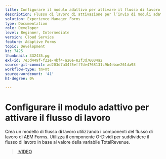 ```yaml
---
title: Configurare il modulo adattivo per attivare il flusso di lavoro
description: Flusso di lavoro di attivazione per l’invio di moduli adattivi.
solution: Experience Manager Forms
type: Documentation
role: Developer
level: Beginner, Intermediate
version: Cloud Service
feature: Adaptive Forms
topic: Development
kt: 7425
thumbnail: 332435.pg
exl-id: 7e3d449f-f22e-4bf4-a20e-82f3d76004a2
source-git-commit: ad203d7a34f5eff7de4768131c9b4ebae261da93
workflow-type: tm+mt
source-wordcount: '41'
ht-degree: 0%

---
```


# Configurare il modulo adattivo per attivare il flusso di lavoro

Crea un modello di flusso di lavoro utilizzando i componenti del flusso di lavoro di AEM Forms. Utilizza il componente O-Dividi per suddividere il flusso di lavoro in base al valore della variabile TotalRevenue.

>[!VIDEO](https://video.tv.adobe.com/v/332435?quality=12&learn=on)
